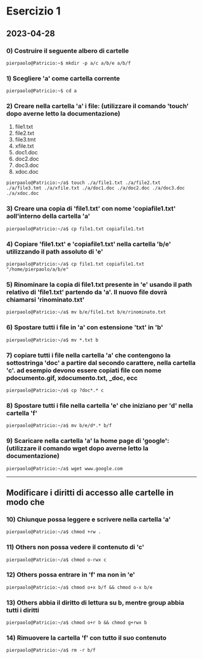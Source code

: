 # Esercizio 1

## 2023-04-28

### 0) Costruire il seguente albero di cartelle

```shell
pierpaolo@Patricio:~$ mkdir -p a/c a/b/e a/b/f
```

### 1) Scegliere 'a' come cartella corrente

```shell
pierpaolo@Patricio:~$ cd a
```

### 2) Creare nella cartella 'a' i file: (utilizzare il comando 'touch' dopo averne letto la documentazione)

1) file1.txt
2) file2.txt
3) file3.tmt
4) xfile.txt
5) doc1.doc
6) doc2.doc
7) doc3.doc
8) xdoc.doc

```shell
pierpaolo@Patricio:~/a$ touch ./a/file1.txt ./a/file2.txt ./a/file3.tmt ./a/xfile.txt ./a/doc1.doc ./a/doc2.doc ./a/doc3.doc ./a/xdoc.doc

```

### 3) Creare una copia di 'file1.txt' con nome 'copiafile1.txt' aoll'interno della cartella 'a'

```shell
pierpaolo@Patricio:~/a$ cp file1.txt copiafile1.txt
```

### 4) Copiare 'file1.txt' e 'copiafile1.txt' nella cartella 'b/e' utilizzando il path assoluto di 'e'

```shell
pierpaolo@Patricio:~/a$ cp file1.txt copiafile1.txt "/home/pierpaolo/a/b/e"
```

### 5) Rinominare la copia di file1.txt presente in 'e' usando il path relativo di 'file1.txt' partendo da 'a'. Il nuovo file dovrà chiamarsi 'rinominato.txt'

```shell
pierpaolo@Patricio:~/a$ mv b/e/file1.txt b/e/rinominato.txt
```

### 6) Spostare tutti i file in 'a' con estensione 'txt' in 'b'

```shell
pierpaolo@Patricio:~/a$ mv *.txt b
```

### 7) copiare tutti i file nella cartella 'a' che contengono la sottostringa 'doc' a partire dal secondo carattere, nella cartella 'c'. ad esempio devono essere copiati file con nome pdocumento.gif, xdocumento.txt, _doc, ecc

```shell
pierpaolo@Patricio:~/a$ cp ?doc*.* c
```

### 8) Spostare tutti i file nella cartella 'e' che iniziano per 'd' nella cartella 'f'

```shell
pierpaolo@Patricio:~/a$ mv b/e/d*.* b/f
```

### 9) Scaricare nella cartella 'a' la home page di 'google': (utilizzare il comando wget dopo averne letto la documentazione)

```shell
pierpaolo@Patricio:~/a$ wget www.google.com
```

---

## Modificare i diritti di accesso alle cartelle in modo che

### 10) Chiunque possa leggere e scrivere nella cartella 'a'

```shell
pierpaolo@Patricio:~/a$ chmod +rw .
```

### 11) Others non possa vedere il contenuto di 'c'

```shell
pierpaolo@Patricio:~/a$ chmod o-rwx c
```

### 12) Others possa entrare in 'f' ma non in 'e'

```shell
pierpaolo@Patricio:~/a$ chmod o+x b/f && chmod o-x b/e
```

### 13) Others abbia il diritto di lettura su b, mentre group abbia tutti i diritti

```shell
pierpaolo@Patricio:~/a$ chmod o+r b && chmod g+rwx b
```

### 14) Rimuovere la cartella 'f' con tutto il suo contenuto

```shell
pierpaolo@Patricio:~/a$ rm -r b/f
```
